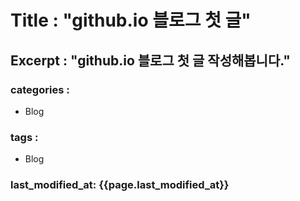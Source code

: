 Title : "github.io 블로그 첫 글"
================================

Excerpt : "github.io 블로그 첫 글 작성해봅니다."
------------------------------------------------
### categories :
- Blog
### tags :
- Blog
### last_modified_at: {{page.last_modified_at}}

